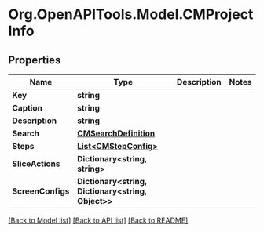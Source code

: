 # Org.OpenAPITools.Model.CMProjectInfo

## Properties

Name | Type | Description | Notes
------------ | ------------- | ------------- | -------------
**Key** | **string** |  | 
**Caption** | **string** |  | 
**Description** | **string** |  | 
**Search** | [**CMSearchDefinition**](CMSearchDefinition.md) |  | 
**Steps** | [**List&lt;CMStepConfig&gt;**](CMStepConfig.md) |  | 
**SliceActions** | **Dictionary&lt;string, string&gt;** |  | 
**ScreenConfigs** | **Dictionary&lt;string, Dictionary&lt;string, Object&gt;&gt;** |  | 

[[Back to Model list]](../README.md#documentation-for-models) [[Back to API list]](../README.md#documentation-for-api-endpoints) [[Back to README]](../README.md)


